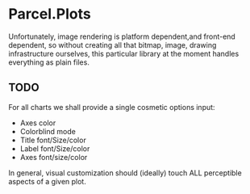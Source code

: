 # Parcel.Plots

Unfortunately, image rendering is platform dependent,and front-end dependent, so without creating all that bitmap, image, drawing infrastructure ourselves, this particular library at the moment handles everything as plain files.

## TODO

For all charts we shall provide a single cosmetic options input:

* Axes color
* Colorblind mode
* Title font/Size/color
* Label font/Size/color
* Axes font/size/color

In general, visual customization should (ideally) touch ALL perceptible aspects of a given plot.